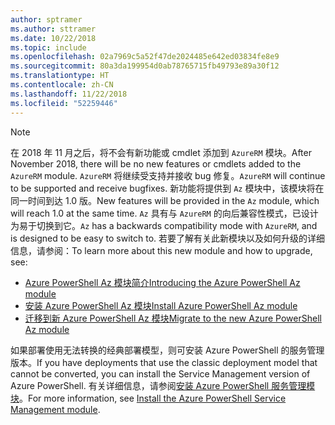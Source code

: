 ```yaml
---
author: sptramer
ms.author: sttramer
ms.date: 10/22/2018
ms.topic: include
ms.openlocfilehash: 02a7969c5a52f47de2024485e642ed03834fe8e9
ms.sourcegitcommit: 80a3da199954d0ab78765715fb49793e89a30f12
ms.translationtype: HT
ms.contentlocale: zh-CN
ms.lasthandoff: 11/22/2018
ms.locfileid: "52259446"
---
```

> [!NOTE]
> 
> <span data-ttu-id="794f5-101">在 2018 年 11 月之后，将不会有新功能或 cmdlet 添加到 `AzureRM` 模块。</span><span class="sxs-lookup"><span data-stu-id="794f5-101">After November 2018, there will be no new features or cmdlets added to the `AzureRM` module.</span></span> <span data-ttu-id="794f5-102">`AzureRM` 将继续受支持并接收 bug 修复。</span><span class="sxs-lookup"><span data-stu-id="794f5-102">`AzureRM` will continue to be supported and receive bugfixes.</span></span> <span data-ttu-id="794f5-103">新功能将提供到 `Az` 模块中，该模块将在同一时间到达 1.0 版。</span><span class="sxs-lookup"><span data-stu-id="794f5-103">New features will be provided in the `Az` module, which will reach 1.0 at the same time.</span></span> <span data-ttu-id="794f5-104">`Az` 具有与 `AzureRM` 的向后兼容性模式，已设计为易于切换到它。</span><span class="sxs-lookup"><span data-stu-id="794f5-104">`Az` has a backwards compatibility mode with `AzureRM`, and is designed to be easy to switch to.</span></span> <span data-ttu-id="794f5-105">若要了解有关此新模块以及如何升级的详细信息，请参阅：</span><span class="sxs-lookup"><span data-stu-id="794f5-105">To learn more about this new module and how to upgrade, see:</span></span>
>
> * [<span data-ttu-id="794f5-106">Azure PowerShell Az 模块简介</span><span class="sxs-lookup"><span data-stu-id="794f5-106">Introducing the Azure PowerShell Az module</span></span>](/powershell/azure/new-azureps-module-az)
> * [<span data-ttu-id="794f5-107">安装 Azure PowerShell Az 模块</span><span class="sxs-lookup"><span data-stu-id="794f5-107">Install Azure PowerShell Az module</span></span>](/powershell/azure/install-az-ps)
> * [<span data-ttu-id="794f5-108">迁移到新 Azure PowerShell Az 模块</span><span class="sxs-lookup"><span data-stu-id="794f5-108">Migrate to the new Azure PowerShell Az module</span></span>](/powershell/azure/migrate-from-azurerm-to-az)
>
> <span data-ttu-id="794f5-109">如果部署使用无法转换的经典部署模型，则可安装 Azure PowerShell 的服务管理版本。</span><span class="sxs-lookup"><span data-stu-id="794f5-109">If you have deployments that use the classic deployment model that cannot be converted, you can install the Service Management version of Azure PowerShell.</span></span> <span data-ttu-id="794f5-110">有关详细信息，请参阅[安装 Azure PowerShell 服务管理模块](/powershell/azure/servicemanagement/install-azure-ps)。</span><span class="sxs-lookup"><span data-stu-id="794f5-110">For more information, see [Install the Azure PowerShell Service Management module](/powershell/azure/servicemanagement/install-azure-ps).</span></span>
